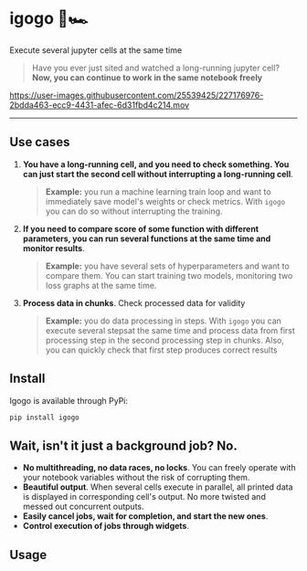 # igogo 🐎🏎️

Execute several jupyter cells at the same time

> Have you ever just sited and watched a long-running jupyter cell?
> **Now, you can continue to work in the same notebook freely**

https://user-images.githubusercontent.com/25539425/227176976-2bdda463-ecc9-4431-afec-6d31fbd4c214.mov

---

## Use cases
1) **You have a long-running cell, and you need to check something.
   You can just start the second cell without interrupting a long-running cell**.
   > **Example:** you run a machine learning train loop and want to immediately save model's weights or check metrics.
   > With `igogo` you can do so without interrupting the training.
2) **If you need to compare score of some function with different parameters, you can run several
   functions at the same time and monitor results**. 
   > **Example:** you have several sets of hyperparameters and want to compare them.
   > You can start training two models, monitoring two loss graphs at the same time. 
3) **Process data in chunks**. Check processed data for validity
   > **Example:** you do data processing in steps. With `igogo` you can execute several stepsat the same time
   > and process data from first processing step in the second processing step in chunks.
   > Also, you can quickly check that first step produces correct results

## Install

Igogo is available through PyPi:

```bash
pip install igogo
```

## Wait, isn't it just a background job? No.

- **No multithreading, no data races, no locks**.
You can freely operate with your notebook variables without the risk of corrupting them.
- **Beautiful output**. When several cells execute in parallel,
all printed data is displayed in corresponding cell's output. No more twisted and messed out concurrent outputs.
- **Easily cancel jobs, wait for completion, and start the new ones**.
- **Control execution of jobs through widgets**.

## Usage
